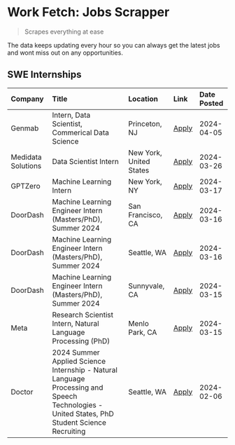 # Work Fetch: Jobs Scrapper
> Scrapes everything at ease

The data keeps updating every hour so you can always get the latest jobs and wont miss out on any opportunities.

## SWE Internships
<!--START_SECTION:workfetch-->
| Company            | Title                                                                                                                                        | Location                | Link                                                                                                                                                                                                                                                                                                                                                 | Date Posted   |
|:-------------------|:---------------------------------------------------------------------------------------------------------------------------------------------|:------------------------|:-----------------------------------------------------------------------------------------------------------------------------------------------------------------------------------------------------------------------------------------------------------------------------------------------------------------------------------------------------|:--------------|
| Genmab             | Intern, Data Scientist, Commerical Data Science                                                                                              | Princeton, NJ           | [Apply](https://www.linkedin.com/jobs/view/intern-data-scientist-commerical-data-science-at-genmab-3887818362?position=10&pageNum=0&refId=PxBjMeZOmtAk1LxVf2rsNw%3D%3D&trackingId=RWVHtIfi%2BnKHboojYfRlBA%3D%3D&trk=public_jobs_jserp-result_search-card)                                                                                           | 2024-04-05    |
| Medidata Solutions | Data Scientist Intern                                                                                                                        | New York, United States | [Apply](https://www.linkedin.com/jobs/view/data-scientist-intern-at-medidata-solutions-3810253704?position=9&pageNum=0&refId=PxBjMeZOmtAk1LxVf2rsNw%3D%3D&trackingId=smgv1Kl8JMldUHaOzIwqiQ%3D%3D&trk=public_jobs_jserp-result_search-card)                                                                                                          | 2024-03-26    |
| GPTZero            | Machine Learning Intern                                                                                                                      | New York, NY            | [Apply](https://www.linkedin.com/jobs/view/machine-learning-intern-at-gptzero-3860723963?position=8&pageNum=0&refId=PxBjMeZOmtAk1LxVf2rsNw%3D%3D&trackingId=zlro9%2BjyEDCLsXnV4j6nDw%3D%3D&trk=public_jobs_jserp-result_search-card)                                                                                                                 | 2024-03-17    |
| DoorDash           | Machine Learning Engineer Intern (Masters/PhD), Summer 2024                                                                                  | San Francisco, CA       | [Apply](https://www.linkedin.com/jobs/view/machine-learning-engineer-intern-masters-phd-summer-2024-at-doordash-3736457737?position=3&pageNum=0&refId=PxBjMeZOmtAk1LxVf2rsNw%3D%3D&trackingId=Ap1rNwWs98kpq3H%2BjDQCoA%3D%3D&trk=public_jobs_jserp-result_search-card)                                                                               | 2024-03-16    |
| DoorDash           | Machine Learning Engineer Intern (Masters/PhD), Summer 2024                                                                                  | Seattle, WA             | [Apply](https://www.linkedin.com/jobs/view/machine-learning-engineer-intern-masters-phd-summer-2024-at-doordash-3736455966?position=4&pageNum=0&refId=PxBjMeZOmtAk1LxVf2rsNw%3D%3D&trackingId=OvCxT%2Fq2qAVrp0nJ1Tzy3w%3D%3D&trk=public_jobs_jserp-result_search-card)                                                                               | 2024-03-16    |
| DoorDash           | Machine Learning Engineer Intern (Masters/PhD), Summer 2024                                                                                  | Sunnyvale, CA           | [Apply](https://www.linkedin.com/jobs/view/machine-learning-engineer-intern-masters-phd-summer-2024-at-doordash-3736454973?position=2&pageNum=0&refId=PxBjMeZOmtAk1LxVf2rsNw%3D%3D&trackingId=mw1UHEmOPVFyXtDM%2BC0jZg%3D%3D&trk=public_jobs_jserp-result_search-card)                                                                               | 2024-03-15    |
| Meta               | Research Scientist Intern, Natural Language Processing (PhD)                                                                                 | Menlo Park, CA          | [Apply](https://www.linkedin.com/jobs/view/research-scientist-intern-natural-language-processing-phd-at-meta-3858718375?position=11&pageNum=0&refId=PxBjMeZOmtAk1LxVf2rsNw%3D%3D&trackingId=J2zSPu0cVu4bUtz5Vt%2FBpg%3D%3D&trk=public_jobs_jserp-result_search-card)                                                                                 | 2024-03-15    |
| Doctor             | 2024 Summer Applied Science Internship - Natural Language Processing and Speech Technologies - United States, PhD Student Science Recruiting | Seattle, WA             | [Apply](https://www.linkedin.com/jobs/view/2024-summer-applied-science-internship-natural-language-processing-and-speech-technologies-united-states-phd-student-science-recruiting-at-doctor-3819405754?position=12&pageNum=0&refId=PxBjMeZOmtAk1LxVf2rsNw%3D%3D&trackingId=b22U51uVCkC54%2BFxboNpMg%3D%3D&trk=public_jobs_jserp-result_search-card) | 2024-02-06    |
<!--END_SECTION:workfetch-->
